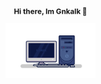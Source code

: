 <div align="center">

  ### Hi there, Im Gnkalk 👋
  <img src="https://github.com/Gnkalk/Gnkalk/blob/main/img/PC.svg" width="40%" alt="PC :))">
  
</div> 

<!--
### 👤 About Me

seedling I’m currently learning Dart(Flutter), Stylus, JS

in my spare time, I also play Minecraft...

### :hammer_and_wrench: Tech Stack

<!--
![Linux](https://img.shields.io/badge/-Linux-141a20?style=for-the-badge&logo=linux)&nbsp;
![Solus linux](https://img.shields.io/badge/-Solus_Linux-141a20?style=for-the-badge&logo=solus)&nbsp;
![Gnome](https://img.shields.io/badge/-Gnome-141a20?style=for-the-badge&logo=gnome)&nbsp;
![KDE](https://img.shields.io/badge/-KDE-141a20?style=for-the-badge&logo=kde)&nbsp;
![OpenBox](https://img.shields.io/badge/-Openbox-141a20?style=for-the-badge)&nbsp;
![Arch linux](https://img.shields.io/badge/-Arch_Linux-141a20?style=for-the-badge&logo=arch-linux)&nbsp;
![HTML](https://img.shields.io/badge/-HTML-141a20?style=for-the-badge&logo=html5)&nbsp;
![Pug](https://img.shields.io/badge/-Pug_HTML-141a20?style=for-the-badge&logo=pug)&nbsp;
![CSS](https://img.shields.io/badge/-CSS-141a20?style=for-the-badge&logo=css3)&nbsp;
![Sass](https://img.shields.io/badge/-Sass-141a20?style=for-the-badge&logo=sass)&nbsp;
![JS](https://img.shields.io/badge/-JS-141a20?style=for-the-badge&logo=javascript)&nbsp;
![Bulma](https://img.shields.io/badge/-Bulma-141a20?style=for-the-badge&logo=bulma)&nbsp;
![Hugo](https://img.shields.io/badge/-Hugo-141a20?style=for-the-badge&logo=hugo)&nbsp;
![Git](https://img.shields.io/badge/-Git-141a20?style=for-the-badge&logo=git)&nbsp;
![Github](https://img.shields.io/badge/-Github-141a20?style=for-the-badge&logo=github)&nbsp;
![Cloud Flare](https://img.shields.io/badge/-Cloud_Flare-141a20?style=for-the-badge&logo=cloudflare)&nbsp;
![VSCode](https://img.shields.io/badge/-VS_Code-141a20?style=for-the-badge&logo=visualstudiocode)&nbsp;
![Atom](https://img.shields.io/badge/-Atom-141a20?style=for-the-badge&logo=atom)&nbsp;
![Markdown](https://img.shields.io/badge/-MarkDown-141a20?style=for-the-badge&logo=markdown)&nbsp;
![Netlify](https://img.shields.io/badge/-Netlify-141a20?style=for-the-badge&logo=netlify)&nbsp;
![Figma](https://img.shields.io/badge/-Figma-141a20?style=for-the-badge&logo=figma)&nbsp;
![Inkscape](https://img.shields.io/badge/-Inkscape-141a20?style=for-the-badge&logo=inkscape)&nbsp;
![Gimp](https://img.shields.io/badge/-Gimp-141a20?style=for-the-badge&logo=gimp)&nbsp;

[![My Skills](https://skillicons.dev/icons?i=html,css,sass,pug,js,dart,linux,bash,vscode,figma,git,github,cloudflare)](https://skillicons.dev)

<!--
### :gear: GitHub Analytics

<div align="center">

<img src="https://github-readme-stats.vercel.app/api?username=Gnkalk&show_icons=true&theme=dark&icon_color=ff9800&hide_border=true" width="50%" alt="GitHub stats">
<img src="https://github-readme-streak-stats.herokuapp.com?user=gnkalk&hide_border=true&date_format=j%20M%5B%20Y%5D">

</div> 


![](http://github-profile-summary-cards.vercel.app/api/cards/profile-details?username=Gnkalk&theme=github_dark)

### :mailbox:  Connect with Me

[![Mail](https://img.shields.io/badge/-141a20?style=for-the-badge&logo=yahoo)](mailto:gnkalk@yahoo.com)
[![Telegram](https://img.shields.io/badge/-141a20?style=for-the-badge&logo=telegram)](https://t.me/im_Gnkalk)

-->

<!-- <img src="https://github.com/Gnkalk/Gnkalk/blob/output/github-contribution-grid-snake.svg" width="100%">

